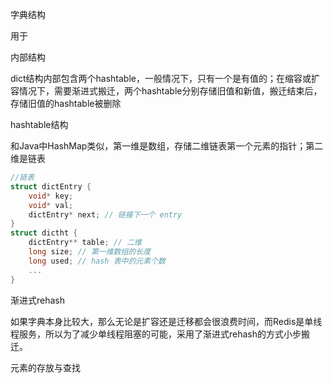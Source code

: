 字典结构 

用于

内部结构

dict结构内部包含两个hashtable，一般情况下，只有一个是有值的；在缩容或扩容情况下，需要渐进式搬迁，两个hashtable分别存储旧值和新值，搬迁结束后，存储旧值的hashtable被删除

hashtable结构

和Java中HashMap类似，第一维是数组，存储二维链表第一个元素的指针；第二维是链表

```c
//链表
struct dictEntry {
    void* key;
    void* val;
    dictEntry* next; // 链接下一个 entry
}
struct dictht {
    dictEntry** table; // 二维
    long size; // 第一维数组的长度
    long used; // hash 表中的元素个数
    ...
}
```

渐进式rehash

如果字典本身比较大，那么无论是扩容还是迁移都会很浪费时间，而Redis是单线程服务，所以为了减少单线程阻塞的可能，采用了渐进式rehash的方式小步搬迁。

元素的存放与查找



